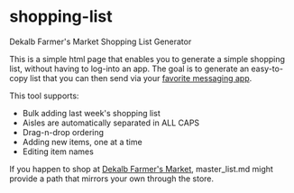 # shopping-list
Dekalb Farmer's Market Shopping List Generator

This is a simple html page that enables you to generate a simple shopping list, without having to log-into an app. The goal is to generate an easy-to-copy list that you can then send via your [favorite messaging app](https://telegram.org/).

This tool supports:

- Bulk adding last week's shopping list
- Aisles are automatically separated in ALL CAPS
- Drag-n-drop ordering
- Adding new items, one at a time
- Editing item names

If you happen to shop at [Dekalb Farmer's Market](http://www.dekalbfarmersmarket.com/), master_list.md might provide a path that mirrors your own through the store.
